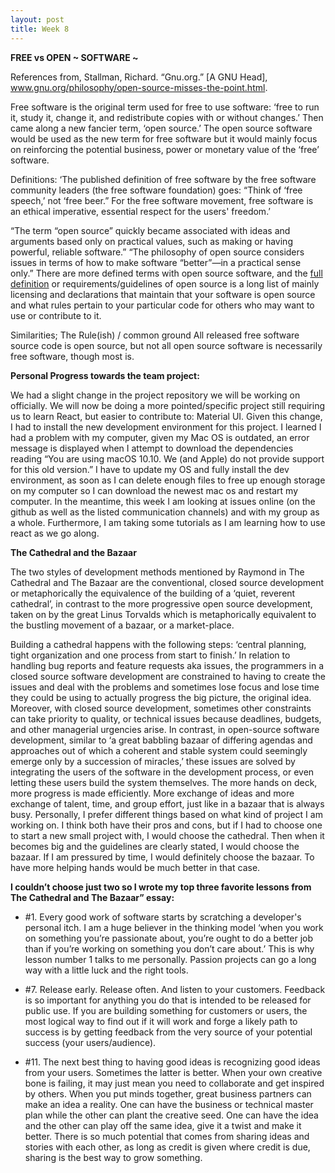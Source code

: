 ```yaml
---
layout: post
title: Week 8
---
```


**FREE vs OPEN ~ SOFTWARE ~**

References from,
Stallman, Richard. “Gnu.org.” [A GNU Head], www.gnu.org/philosophy/open-source-misses-the-point.html.

Free software is the original term used for free to use software: ‘free to run it, study it, change it, and redistribute copies with or without changes.’ Then came along a new fancier term, ‘open source.’ The open source software would be used as the new term for free software but it would mainly focus on reinforcing the potential business, power or monetary value of the ‘free’ software.

Definitions:
‘The published definition of free software by the free software community leaders (the free software foundation) goes: “Think of ‘free speech,’ not ‘free beer.”
For the free software movement, free software is an ethical imperative, essential respect for the users' freedom.’

“The term “open source” quickly became associated with ideas and arguments based only on practical values, such as making or having powerful, reliable software.” “The philosophy of open source considers issues in terms of how to make software “better”—in a practical sense only.” There are more defined terms with open source software, and the [full definition](https://opensource.org/osd) or requirements/guidelines of open source is a long list of mainly licensing and declarations that maintain that your software is open source and what rules pertain to your particular code for others who may want to use or contribute to it.

Similarities; The Rule(ish) / common ground
All released free software source code is open source, but not all open source software is necessarily free software, though most is. 


**Personal Progress towards the team project:**

We had a slight change in the project repository we will be working on officially. We will now be doing a more pointed/specific project still requiring us to learn React, but easier to contribute to: Material UI. Given this change, I had to install the new development environment for this project. I learned I had a problem with my computer, given my Mac OS is outdated, an error message is displayed when I attempt to download the dependencies reading “You are using macOS 10.10. We (and Apple) do not provide support for this old version.” I have to update my OS and fully install the dev environment, as soon as I can delete enough files to free up enough storage on my computer so I can download the newest mac os and restart my computer. In the meantime, this week I am looking at issues online (on the github as well as the listed communication channels) and with my group as a whole. Furthermore, I am taking some tutorials as I am learning how to use react as we go along. 
 
**The Cathedral and the Bazaar**

The two styles of development methods mentioned by Raymond in The Cathedral and The Bazaar are the conventional, closed source development or metaphorically the equivalence of the building of a ‘quiet, reverent cathedral’, in contrast to the more progressive open source development, taken on by the great Linus Torvalds which is metaphorically equivalent to the bustling movement of a bazaar, or a market-place. 

Building a cathedral happens with the following steps: ‘central planning, tight organization and one process from start to finish.’ In relation to handling bug reports and feature requests aka issues, the programmers in a closed source software development are constrained to having to create the issues and deal with the problems and sometimes lose focus and lose time they could be using to actually progress the big picture, the original idea. Moreover, with closed source development, sometimes other constraints can take priority to quality, or technical issues because deadlines, budgets, and other managerial urgencies arise.
In contrast, in open-source software development, similar to ‘a great babbling bazaar of differing agendas and approaches out of which a coherent and stable system could seemingly emerge only by a succession of miracles,’ these issues are solved by integrating the users of the software in the development process, or even letting these users build the system themselves. The more hands on deck, more progress is made efficiently. More exchange of ideas and more exchange of talent, time, and group effort, just like in a bazaar that is always busy. 
Personally, I prefer different things based on what kind of project I am working on. I think both have their pros and cons, but if I had to choose one to start a new small project with, I would choose the cathedral. Then when it becomes big and the guidelines are clearly stated, I would choose the bazaar. If I am pressured by time, I would definitely choose the bazaar. To have more helping hands would be much better in that case.

**I couldn’t choose just two so I wrote my top three favorite lessons from The Cathedral and The Bazaar” essay:**

- #1. Every good work of software starts by scratching a developer's personal itch.
I am a huge believer in the thinking model ‘when you work on something you’re passionate about, you’re ought to do a better job than if you’re working on something you don’t care about.’ This is why lesson number 1 talks to me personally. Passion projects can go a long way with a little luck and the right tools.

- #7. Release early. Release often. And listen to your customers.
Feedback is so important for anything you do that is intended to be released for public use. If you are building something for customers or users, the most logical way to find out if it will work and forge a likely path to success is by getting feedback from the very source of your potential success (your users/audience). 

- #11. The next best thing to having good ideas is recognizing good ideas from your users. Sometimes the latter is better.
When your own creative bone is failing, it may just mean you need to collaborate and get inspired by others. When you put minds together, great business partners can make an idea a reality. One can have the business or technical master plan while the other can plant the creative seed. One can have the idea and the other can play off the same idea, give it a twist and make it better. There is so much potential that comes from sharing ideas and stories with each other, as long as credit is given where credit is due, sharing is the best way to grow something.
